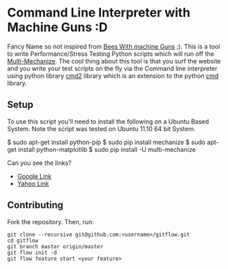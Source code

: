 Command Line Interpreter with Machine Guns :D
========

Fancy Name so not inspired from [Bees With machine Guns](https://github.com/newsapps/beeswithmachineguns) ;). 
This is a tool to write Performance/Stress Testing Python scripts which will run off the [Multi-Mechanize](http://testutils.org/multi-mechanize/). 
The cool thing about this tool is that you surf the website and you write your test scripts on the fly via the Command line interpreter using python library [cmd2](http://packages.python.org/cmd2/) library which is an extension to the python [cmd](http://www.doughellmann.com/PyMOTW/cmd/) library.




Setup
---------------
To use this script you'll need to install the following on a Ubuntu Based System. Note the script was tested on Ubuntu 11.10 64 bit System.

   $ sudo apt-get install python-pip
   $ sudo pip install mechanize
   $ sudo apt-get install python-matplotlib
   $ sudo pip install -U multi-mechanize

Can you see the links?

* [Google Link](http://www.google.com) 
* [Yahoo Link](http://www.yahoo.com) 

Contributing
------------
Fork the repository.  Then, run:

    git clone --recursive git@github.com:<username>/gitflow.git
    cd gitflow
    git branch master origin/master
    git flow init -d
    git flow feature start <your feature>